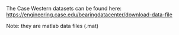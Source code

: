 The Case Western datasets can be found here: https://engineering.case.edu/bearingdatacenter/download-data-file

Note: they are matlab data files (.mat)
